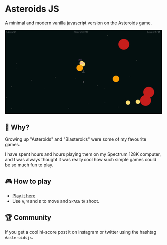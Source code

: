 # Asteroids JS
A minimal and modern vanilla javascript version on the Asteroids game.

![Asteroids JS game video](./assets/Asteroids.gif)

## 🚀 Why?

Growing up "Asteroids" and "Blasteroids" were some of my favourite games.

I have spent hours and hours playing them on my Spectrum 128K computer, and I was always thought it was really cool how such simple games could be so much fun to play.

## 🎮 How to play
- [Play it here](https://boguz.github.io/asteroids/)
- Use `A`, `W` and `D` to move and `SPACE` to shoot.

## 🏆 Community
If you get a cool hi-score post it on instagram or twitter using the hashtag `#asteroidsjs`.
